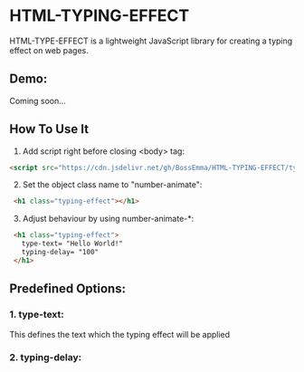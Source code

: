 # HTML-TYPING-EFFECT
  HTML-TYPE-EFFECT is a lightweight JavaScript library for creating a typing effect on web pages.
  
## Demo:
  Coming soon...
  
## How To Use It
  1. Add script right before closing &lt;body&gt; tag:
   ```html
   <script src="https://cdn.jsdelivr.net/gh/BossEmma/HTML-TYPING-EFFECT/typing-effect.js"></script>
   ```
  2. Set the object class name to "number-animate":
   ```html
    <h1 class="typing-effect"></h1>
   ```

  3. Adjust behaviour by using number-animate-*:
   ```html
    <h1 class="typing-effect">
      type-text= "Hello World!"
      typing-delay= "100"
    </h1>
   ```

## Predefined Options:
  ### 1. type-text:
  This defines the text which the typing effect will be applied

  ### 2. typing-delay:
  
